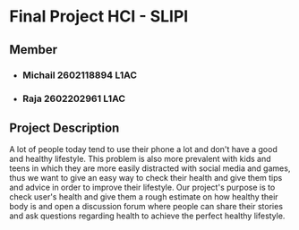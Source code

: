 # Final Project HCI - SLIPI
## Member
- ### Michail 2602118894 L1AC
- ### Raja 2602202961 L1AC

## Project Description
A lot of people today tend to use their phone a lot and don't have a good and healthy lifestyle. This problem is also more prevalent with kids and teens in which they are more easily distracted with social media and games, thus we want to give an easy way to check their health and give them tips and advice in order to improve their lifestyle. Our project's purpose is to check user's health and give them a rough estimate on how healthy their body is and open a discussion forum where people can share their stories and ask questions regarding health to achieve the perfect healthy lifestyle.
